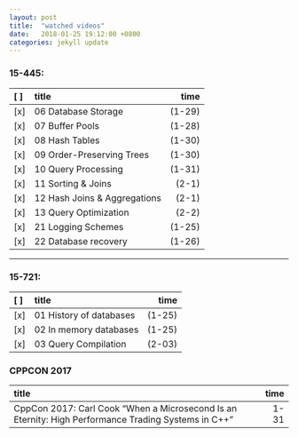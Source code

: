 ```yaml
---
layout: post
title:  "watched videos"
date:   2018-01-25 19:12:00 +0800
categories: jekyll update
---
```


### 15-445:   

|[ ]|title|time|
|:-|:-|-:|
[x]| 06 Database Storage  |       (1-29)
[x]| 07 Buffer Pools   |          (1-28) 
[x]| 08 Hash Tables    |          (1-30) 
[x]| 09 Order-Preserving Trees  | (1-30)
[x]| 10 Query Processing  |       (1-31)
[x]| 11 Sorting & Joins|          (2-1)
[x]| 12 Hash Joins & Aggregations|(2-1)
[x]| 13 Query Optimization |      (2-2)
[x]| 21 Logging Schemes      |    (1-25)  
[x]| 22 Database recovery    |    (1-26)  

---
### 15-721:
  
|[ ]|title|time|  
|:-|:-|-:|
[x]| 01 History of databases |(1-25)  
[x]| 02 In memory databases  |(1-25)  
[x]| 03 Query Compilation    |(2-03)  


### CPPCON 2017

|title|time| 
|:-|-:|
CppCon 2017: Carl Cook “When a Microsecond Is an Eternity: High Performance Trading Systems in C++”|1-31
